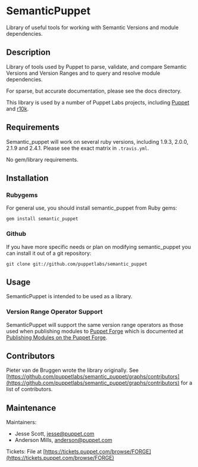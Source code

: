 SemanticPuppet
==============

Library of useful tools for working with Semantic Versions and module
dependencies.

Description
-----------

Library of tools used by Puppet to parse, validate, and compare Semantic
Versions and Version Ranges and to query and resolve module dependencies.

For sparse, but accurate documentation, please see the docs directory.

This library is used by a number of Puppet Labs projects, including
[Puppet](https://github.com/puppetlabs/puppet) and
[r10k](https://github.com/puppetlabs/r10k).

Requirements
------------

Semantic_puppet will work on several ruby versions, including 1.9.3,
2.0.0, 2.1.9 and 2.4.1. Please see the exact matrix in `.travis.yml`.

No gem/library requirements.

Installation
------------

### Rubygems

For general use, you should install semantic_puppet from Ruby gems:

    gem install semantic_puppet

### Github

If you have more specific needs or plan on modifying semantic_puppet you can
install it out of a git repository:

    git clone git://github.com/puppetlabs/semantic_puppet

Usage
-----

SemanticPuppet is intended to be used as a library.

### Version Range Operator Support

SemanticPuppet will support the same version range operators as those
used when publishing modules to [Puppet
Forge](https://forge.puppetlabs.com) which is documented at [Publishing
Modules on the Puppet
Forge](https://docs.puppetlabs.com/puppet/latest/reference/modules_publishing.html#dependencies-in-metadatajson).

Contributors
------------

Pieter van de Bruggen wrote the library originally. See
[https://github.com/puppetlabs/semantic_puppet/graphs/contributors](https://github.com/puppetlabs/semantic_puppet/graphs/contributors)
for a list of contributors.

## Maintenance

Maintainers:

* Jesse Scott, jesse@puppet.com
* Anderson Mills, anderson@puppet.com

Tickets: File at
[https://tickets.puppet.com/browse/FORGE](https://tickets.puppet.com/browse/FORGE)
